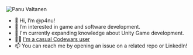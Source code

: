 <picture>
  <source media="(prefers-color-scheme: dark)" srcset="https://user-images.githubusercontent.com/28947061/170884178-4dc66fcc-b02b-4fb1-8f3b-05815af3d6d2.png" />
  <img alt="Panu Valtanen" src="https://user-images.githubusercontent.com/28947061/170884199-a1ba5e08-25cf-411d-b7b1-93858c6e6d8b.png" />
</picture>

- 👋 Hi, I’m @p4nu!
- 👀 I’m interested in game and software development.
- 🌱 I'm currently expanding knowledge about Unity Game development.
- 👩‍💻 [I'm a casual Codewars user](https://www.codewars.com/users/p4nu)
- 📫 You can reach me by opening an issue on a related repo or LinkedIn! 

<!---
p4nu/p4nu is a ✨ special ✨ repository because its `README.md` (this file) appears on your GitHub profile.
You can click the Preview link to take a look at your changes.
--->

